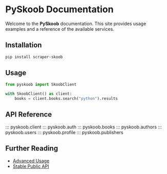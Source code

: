 # PySkoob Documentation

Welcome to the **PySkoob** documentation. This site provides usage examples and a reference of the available services.

## Installation

```bash
pip install scraper-skoob
```

## Usage

```python
from pyskoob import SkoobClient

with SkoobClient() as client:
    books = client.books.search("python").results
```

## API Reference

::: pyskoob.client
::: pyskoob.auth
::: pyskoob.books
::: pyskoob.authors
::: pyskoob.users
::: pyskoob.profile
::: pyskoob.publishers

## Further Reading

- [Advanced Usage](advanced_usage.md)
- [Stable Public API](stable_api.md)
